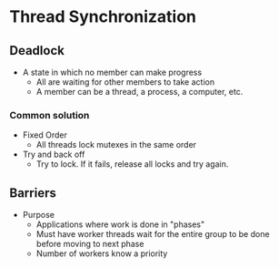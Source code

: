 # Thread Synchronization

## Deadlock

* A state in which no member can make progress
  * All are waiting for other members to take action
  * A member can be a thread, a process, a computer, etc.

### Common solution

* Fixed Order
  * All threads lock mutexes in the same order
* Try and back off
  * Try to lock. If it fails, release all locks and try again.

## Barriers

* Purpose
  * Applications where work is done in "phases"
  * Must have worker threads wait for the entire group to be done before moving to next phase
  * Number of workers know a priority

